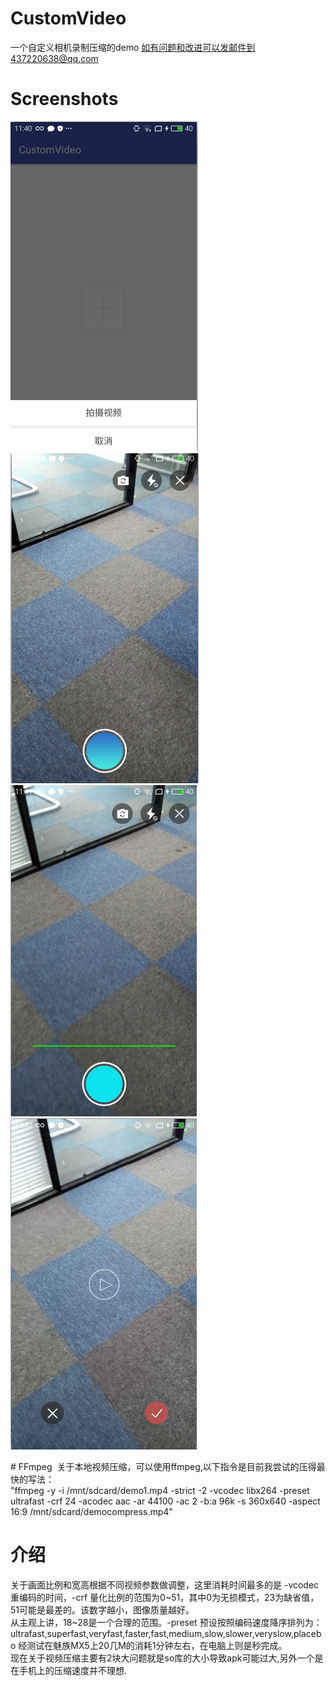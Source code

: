 # CustomVideo
一个自定义相机录制压缩的demo 如有问题和改进可以发邮件到437220638@qq.com

# Screenshots
![image](/screenshots/photo1.png) ![image](/screenshots/photo2.png) ![image](/screenshots/photo3.png) ![image](/screenshots/photo4.png)

# FFmpeg
 关于本地视频压缩，可以使用ffmpeg,以下指令是目前我尝试的压得最快的写法：</br>
 "ffmpeg -y -i /mnt/sdcard/demo1.mp4 -strict -2 -vcodec libx264 -preset ultrafast -crf 24 -acodec aac -ar 44100 -ac 2 -b:a 96k -s 360x640 -aspect 16:9 /mnt/sdcard/democompress.mp4"</br>
# 介绍
关于画面比例和宽高根据不同视频参数做调整，这里消耗时间最多的是 -vcodec 重编码的时间，-crf 量化比例的范围为0~51，其中0为无损模式，23为缺省值，51可能是最差的。该数字越小，图像质量越好。</br>从主观上讲，18~28是一个合理的范围。-preset 预设按照编码速度降序排列为：</br>ultrafast,superfast,veryfast,faster,fast,medium,slow,slower,veryslow,placebo 经测试在魅族MX5上20几M的消耗1分钟左右，在电脑上则是秒完成。</br>现在关于视频压缩主要有2块大问题就是so库的大小导致apk可能过大,另外一个是在手机上的压缩速度并不理想.
